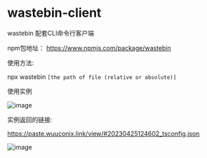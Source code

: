 # wastebin-client

wastebin 配套CLI命令行客户端

npm包地址： https://www.npmjs.com/package/wastebin

使用方法:

npx wastebin `[the path of file (relative or absolute)]`

使用实例

![image](https://sina.wuuconix.link/large/007YVyKcly1hdbukp3gzwj30gf03babt.jpg?ts=1)

实例返回的链接:

https://paste.wuuconix.link/view/#20230425124602_tsconfig.json

![image](https://sina.wuuconix.link/large/007YVyKcly1hdbunt1agkj31150iytpt.jpg?ts=1)
